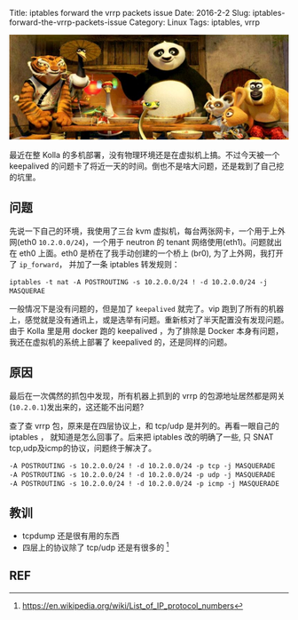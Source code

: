 Title: iptables forward the vrrp packets issue
Date: 2016-2-2
Slug: iptables-forward-the-vrrp-packets-issue
Category: Linux
Tags: iptables, vrrp

![功夫熊猫](images/kungfupanda.jpg)

最近在整 Kolla 的多机部署，没有物理环境还是在虚拟机上搞。不过今天被一个 keepalived 的问题卡了将近一天的时间。倒也不是啥大问题，还是栽到了自己挖的坑里。

## 问题

先说一下自己的环境，我使用了三台 kvm 虚拟机，每台两张网卡，一个用于上外网(eth0 `10.2.0.0/24`)，一个用于 neutron 的 tenant 网络使用(eth1)。问题就出在 eth0 上面。eth0 是桥在了我手动创建的一个桥上 (br0), 为了上外网，我打开了 `ip_forward`， 并加了一条 iptables 转发规则：

```
iptables -t nat -A POSTROUTING -s 10.2.0.0/24 ! -d 10.2.0.0/24 -j MASQUERAE
```

一般情况下是没有问题的，但是加了 `keepalived` 就完了。vip 跑到了所有的机器上，感觉就是没有通讯上，或是选举有问题。重新核对了半天配置没有发现问题。由于 Kolla 里是用 docker 跑的 keepalived ，为了排除是 Docker 本身有问题，我还在虚拟机的系统上部署了 keepalived 的，还是同样的问题。

## 原因

最后在一次偶然的抓包中发现，所有机器上抓到的 vrrp 的包源地址居然都是网关(`10.2.0.1`)发出来的，这还能不出问题? 

查了查 vrrp 包，原来是在四层协议上，和 tcp/udp 是并列的。再看一眼自己的 iptables ， 就知道是怎么回事了。后来把 iptables 改的明确了一些, 只 SNAT tcp,udp及icmp的协议，问题终于解决了。

```
-A POSTROUTING -s 10.2.0.0/24 ! -d 10.2.0.0/24 -p tcp -j MASQUERADE
-A POSTROUTING -s 10.2.0.0/24 ! -d 10.2.0.0/24 -p udp -j MASQUERADE
-A POSTROUTING -s 10.2.0.0/24 ! -d 10.2.0.0/24 -p icmp -j MASQUERADE
```

## 教训

* tcpdump 还是很有用的东西
* 四层上的协议除了 tcp/udp 还是有很多的 [^1]

## REF

[^1]: https://en.wikipedia.org/wiki/List_of_IP_protocol_numbers
